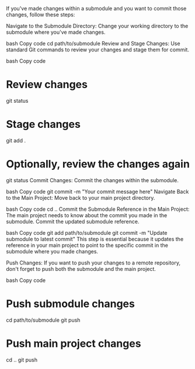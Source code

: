 If you've made changes within a submodule and you want to commit those changes, follow these steps:

Navigate to the Submodule Directory:
Change your working directory to the submodule where you've made changes.

bash
Copy code
cd path/to/submodule
Review and Stage Changes:
Use standard Git commands to review your changes and stage them for commit.

bash
Copy code
# Review changes
git status

# Stage changes
git add .

# Optionally, review the changes again
git status
Commit Changes:
Commit the changes within the submodule.

bash
Copy code
git commit -m "Your commit message here"
Navigate Back to the Main Project:
Move back to your main project directory.

bash
Copy code
cd ..
Commit the Submodule Reference in the Main Project:
The main project needs to know about the commit you made in the submodule. Commit the updated submodule reference.

bash
Copy code
git add path/to/submodule
git commit -m "Update submodule to latest commit"
This step is essential because it updates the reference in your main project to point to the specific commit in the submodule where you made changes.

Push Changes:
If you want to push your changes to a remote repository, don't forget to push both the submodule and the main project.

bash
Copy code
# Push submodule changes
cd path/to/submodule
git push

# Push main project changes
cd ..
git push